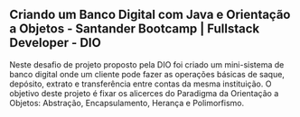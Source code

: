 ##  Criando um Banco Digital com Java e Orientação a Objetos - Santander Bootcamp | Fullstack Developer - DIO

Neste desafio de projeto proposto pela DIO foi criado um mini-sistema de banco digital onde um cliente pode fazer as operações básicas de saque, depósito, extrato e transferência entre contas da mesma instituição.
O objetivo deste projeto é fixar os alicerces do Paradigma da Orientação a Objetos: Abstração, Encapsulamento, Herança e Polimorfismo.


